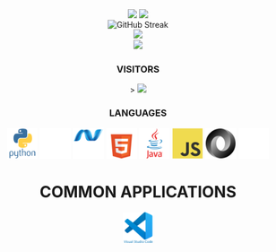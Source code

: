 <div align="center">
    <!-- my stats -->
    <!-- [GitHub REAME Stats](https://github.com/anuraghazra/github-readme-stats) -->
    <img src="https://my-stats-43gk.vercel.app/api?username=jakefrommars64&theme=midnight-purple&card_width=250&card_height=200&show_icons=true&show=discussions_answered&include_all_commits=true" />
    <!-- top langs -->
    <!-- [GitHub REAME Stats](https://github.com/anuraghazra/github-readme-stats) -->
    <img src="https://my-stats-43gk.vercel.app/api/top-langs/?username=jakefrommars64&theme=midnight-purple&card_width=250&card_height=200&langs_count=8&layout=donut&size_weight=0.5&count_weight=0.5&exclude_repo=jakefrommars64,jakefrommars64.github.io,Foam-PKMS-CMS,resume-generator" />
</div>

<div align="center">
    <!-- streak stats -->
    <!-- [GitHub Readme Streak Stats Demo](https://github-readme-streak-stats-git-main-davids-projects-ad77adcc.vercel.app/demo/) -->
    <img src="https://github-readme-streak-stats-git-main-davids-projects-ad77adcc.vercel.app?user=jakefrommars64&theme=midnight-purple&card_width=500&card_height=200&date_format=j%20M%5B%20Y%5D&mode=weekly" alt="GitHub Streak" />
</div>

<!-- trophies -->
<!-- [GitHub Profile Trophies](https://github-profile-trophy.vercel.app/) -->
<div align="center">
    <img src="https://github-profile-trophy.vercel.app/?username=jakefrommars64" />
</div>

<!-- snake -->
<!-- [snk](https://platane.me/snk/)  -->
<div align="center">
    <img src="https://github.com/jakefrommars64/jakefrommars64/blob/output/github-contribution-grid-snake-light.svg" />
</div>

<!-- visitor count -->
<div align="center">
    <h3>VISITORS</h3>>
    <img src="https://profile-counter.glitch.me/_jakefrommars64/count.svg" />
</div>

<!-- Languages -->
<div align="center">
    <h3>LANGUAGES</h3>
    <img src="assets/icons/python/python-original-wordmark.svg" title="Python" alt="Python" width="55" height="55" />
    <img src="assets/icons/denojs/denojs-original-wordmark-white.svg" title="DenoJS" alt="DenoJS" width="55" height="55" />
    <img src="assets/icons/dot-net/dot-net-original-wordmark-white.svg" title="Dot Net" alt="Dot Net" width="55" height="55" />
    <img src="assets/icons/html5/html5-original-wordmark-white.svg" title="HTML 5" alt="HTML 5" width="55" height="55" />
    <img src="assets/icons/java/java-original-wordmark.svg" title="Java" alt="Java" width="55" height="55" />
    <img src="assets/icons/javascript/javascript-original.svg" title="Javascript" alt="Javascript" width="55" height="55" />
    <img src="assets/icons/json/json-original.svg" title="JSON" alt="JSON" width="55" height="55" />
    <img src="assets/icons/markdown/markdown-original-white.svg" title="Markdown" alt="Markdown" width="55" height="55" />
</div>

<!-- Common Apps -->
<div align="center">
    <h1>COMMON APPLICATIONS</h1>
    <img src="assets/icons/vscode/vscode-original-wordmark.svg" title="VSCode" alt="VSCode" width="55" height="55" />
</div>
